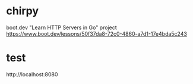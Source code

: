 # chirpy

boot.dev "Learn HTTP Servers in Go" project  
https://www.boot.dev/lessons/50f37da8-72c0-4860-a7d1-17e4bda5c243

# test

http://localhost:8080
